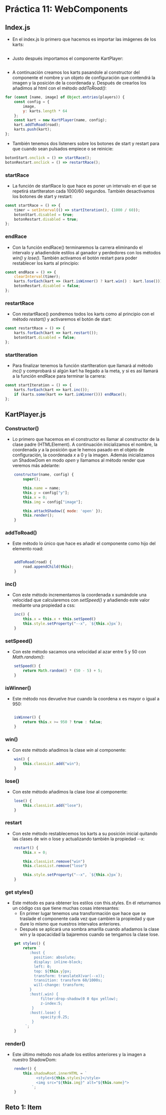 # Práctica 11: WebComponents

## Index.js
* En el index.js lo primero que hacemos es importar las imágenes de los karts:
```javascript

```
* Justo después importamos el componente KartPlayer:
```javascript

```
* A continuación creamos los karts pasandole al constructor del componente el nombre y un objeto de configuración que contendrá la imagen y la posición de la coordenada y. Después de crearlos los añadimos al html con el método *addToRoad()*:
```javascript
for (const [name, image] of Object.entries(players)) {
    const config = {
        image,
        y: karts.length * 64
    };
    const kart = new KartPlayer(name, config);
    kart.addToRoad(road);
    karts.push(kart);
};
```
* También tenemos dos listeners sobre los botones de start y restart para que cuando sean pulsados empiece o se reinicie:
```javascript
botonStart.onclick = () => startRace();
botonRestart.onclick = () => restartRace();
```
### startRace
* La función de startRace lo que hace es poner un intervalo en el que se repetirá startIteraton cada 1000/60 segundos. También desactivamos los botones de start y restart: 
```javascript
const startRace = () => {
    timer = setInterval(() => startIteration(), (1000 / 60));
    botonStart.disabled = true;
    botonRestart.disabled = true;
};

```
### endRace
* Con la función endRace() terminaremos la carrera eliminando el intervalo y añadiendole estilos al ganador y perdedores con los métodos *win()* y *lose()*. También activamos el botón restart para poder restablecer los karts al principio:
```javascript
const endRace = () => {
    clearInterval(timer);
    karts.forEach(kart => (kart.isWinner() ? kart.win() : kart.lose()));
    botonRestart.disabled = false;
};
```
### restartRace
* Con restartRace() pondremos todos los karts como al principio con el método *restart()* y activaremos el botón de start:
```javascript
const restartRace = () => {
    karts.forEach(kart => kart.restart());
    botonStart.disabled = false;
};
``` 
### startIteration
* Para finalizar tenemos la función startIteration que llamará al método *inc()* y comprobará si algún kart ha llegado a la meta, y si es así llamará a la función endRace para terminar la carrera:
```javascript
const startIteration = () => {
    karts.forEach(kart => kart.inc());
    if (karts.some(kart => kart.isWinner())) endRace();
};
```

## KartPlayer.js
### Constructor()
* Lo primero que hacemos en el constructor es llamar al constructor de la clase padre (HTMLElement). A continuación inicializamos el nombre, la coordenada *y* a la posición que le hemos pasado en el objeto de configuración, la coordenada *x* a 0 y la imagen. Además inicializamos un ShadowDom en modo *open* y llamamos al método render que veremos más adelante: 
```javascript
    constructor(name, config) {
        super();

        this.name = name;
        this.y = config["y"];
        this.x = 0;
        this.img = config["image"];

        this.attachShadow({ mode: 'open' });
        this.render();
    }
```
### addToRoad()
* Este método lo único que hace es añadir el componente como hijo del elemento road:
```javascript

    addToRoad(road) {
        road.appendChild(this);
    }
```
### inc()
* Con este método incrementamos la coordenada x sumándole una velocidad que calcularemos con *setSpeed()* y añadiendo este valor mediante una propiedad a css:
```javascript
    inc() {
        this.x = this.x + this.setSpeed()
        this.style.setProperty("--x", `${this.x}px`);
    }
```
### setSpeed()
* Con este método sacamos una velocidad al azar entre 5 y 50 con *Math.random()*:
```javascript
    setSpeed() {
        return Math.random() * (50 - 5) + 5;
    }
```
### isWinner()
* Este método nos devuelve *true* cuando la coordena x es mayor o igual a 950:
```javascript

    isWinner() {
        return this.x >= 950 ? true : false;
    }
```
### win()
* Con este método añadimos la clase *win* al componente:
```javascript
    win() {
        this.classList.add("win");
    }

```
### lose()
* Con este método añadimos la clase *lose* al componente:
```javascript
    lose() {
        this.classList.add("lose");
    }
```
### restart
* Con este método restablecemos los karts a su posición inicial quitando las clases de win o lose y actualizando también la propiedad --x:
```javascript
    restart() {
        this.x = 0;

        this.classList.remove("win")
        this.classList.remove("lose")

        this.style.setProperty("--x", `${this.x}px`);
    }
``` 
### get styles()
* Este método es para obtener los estilos con this.styles. En él returnamos un código css que tiene muchas cosas interesantes:
    * En primer lugar tenemos una transformación que hace que se traslade el componente cada vez que cambien la propiedad y que dure lo mismo que nuestros intervalos anteriores.
    * Después se aplicará una sombra amarilla cuando añadamos la clase win y la opacacidad la bajaremos cuando se tengamos la clase lose.
```javascript
    get styles() {
        return `
           :host {
             position: absolute;
             display: inline-block;
             left: 0;
             top: ${this.y}px;
             transform: translateX(var(--x));
             transition: transform 60/1000s;
             will-change: transform;
           }
           :host(.win) {
                filter:drop-shadow(0 0 6px yellow);
                z-index:5;
            }
           :host(.lose) {
                opacity:0.25;
            }
         `;
    }
```
### render()
* Este último método nos añade los estilos anteriores y la imagen a nuestro ShadowDom:
```javascript
    render() {
        this.shadowRoot.innerHTML = `
              <style>${this.styles}</style>
              <img src="${this.img}" alt="${this.name}">
            `;
    }
```

## Reto 1: Item
